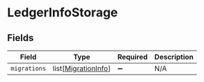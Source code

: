 # LedgerInfoStorage


## Fields

| Field                                                       | Type                                                        | Required                                                    | Description                                                 |
| ----------------------------------------------------------- | ----------------------------------------------------------- | ----------------------------------------------------------- | ----------------------------------------------------------- |
| `migrations`                                                | list[[MigrationInfo](../../models/shared/migrationinfo.md)] | :heavy_minus_sign:                                          | N/A                                                         |